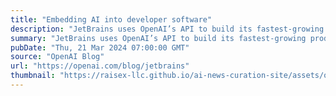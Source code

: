 ```yaml
---
title: "Embedding AI into developer software"
description: "JetBrains uses OpenAI’s API to build its fastest-growing product ever."
summary: "JetBrains uses OpenAI’s API to build its fastest-growing product ever."
pubDate: "Thu, 21 Mar 2024 07:00:00 GMT"
source: "OpenAI Blog"
url: "https://openai.com/blog/jetbrains"
thumbnail: "https://raisex-llc.github.io/ai-news-curation-site/assets/openai_logo.png"
---
```


